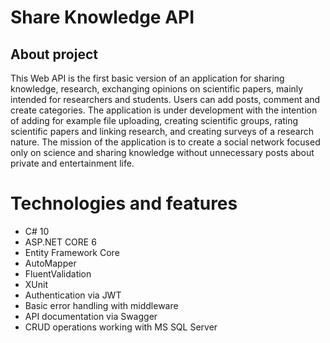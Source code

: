# Share Knowledge API

## About project
This Web API is the first basic version of an application for sharing knowledge, research, exchanging opinions on scientific papers, 
mainly intended for researchers and students. Users can add posts, comment and create categories. 
The application is under development with the intention of adding for example file uploading, creating scientific groups, rating scientific papers and linking research, 
and creating surveys of a research nature. The mission of the application is to create a social network focused only on science and sharing knowledge 
without unnecessary posts about private and entertainment life.

# Technologies and features

* C# 10
* ASP.NET CORE 6
* Entity Framework Core
* AutoMapper
* FluentValidation
* XUnit
* Authentication via JWT
* Basic error handling with middleware
* API documentation via Swagger
* CRUD operations working with MS SQL Server
